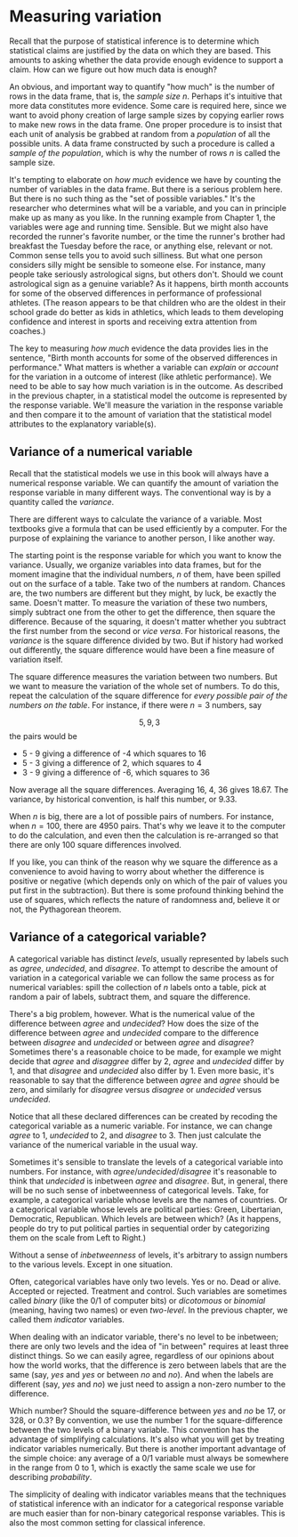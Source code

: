 # Measuring variation

Recall that the purpose of statistical inference is to determine which statistical claims are justified by the data on which they are based. This amounts to asking whether the data provide enough evidence to support a claim. How can we figure out how much data is enough?

An obvious, and important way to quantify "how much" is the number of rows in the data frame, that is, the *sample size* $n$. Perhaps it's intuitive that more data constitutes more evidence. Some care is required here, since we want to avoid phony creation of large sample sizes by copying  earlier rows to make new rows in the data frame. One proper procedure is to insist that each unit of analysis be grabbed at random from a *population* of all the possible units. A data frame constructed by such a procedure is called a *sample of the population*, which is why the number of rows $n$ is called the sample size.

It's tempting to elaborate on *how much* evidence we have by counting the number of variables in the data frame. But there is a serious problem here. But there is no such thing as the "set of possible variables." It's the researcher who determines what will be a variable, and you can in principle make up as many as you like. In the running example from Chapter 1, the variables were age and running time. Sensible. But we might also have recorded the runner's favorite number, or the time the runner's brother had breakfast the Tuesday before  the race, or anything else, relevant or not. Common sense tells you to avoid such silliness. But what one person considers silly might be sensible to someone else. For instance, many people take seriously astrological signs, but others don't. Should we count astrological sign as a genuine variable? As it happens, birth month accounts for some  of the observed differences in performance of professional athletes. (The reason appears to be that children who  are the oldest in their school grade do better as kids in athletics, which leads to them developing confidence and interest in sports and receiving extra attention from coaches.)

The key to measuring *how much* evidence the data provides lies in the sentence, "Birth month accounts for some of the observed differences in performance." What matters is whether a variable can *explain* or *account* for the variation in a outcome of interest (like athletic performance). We need to be able to say how much variation is in the outcome. As described in the previous chapter, in a statistical model the outcome is represented by the response variable. We'll measure the variation in the response variable and then compare it to the amount of variation that the statistical model attributes to the explanatory variable(s).

## Variance of a numerical variable

Recall that the statistical models we use in this book will always have a numerical response variable. We can quantify the amount of variation the response variable in many different ways. The conventional way is by a quantity called the *variance*.

There are different ways to calculate the variance of a variable. Most textbooks give a formula that can be used efficiently by a computer. For the purpose of explaining the variance to another person, I like another way.

The starting point is the response variable for which you want to know the variance. Usually, we organize variables into data frames, but for the moment imagine that the individual numbers, $n$ of them, have  been spilled out on  the surface of a table. Take two of the numbers at random. Chances are, the two numbers are different but they might, by luck, be exactly the same. Doesn't matter. To measure the variation of these two numbers, simply subtract one from the other to get the difference, then square the difference. Because of the squaring, it doesn't matter whether you subtract the first number from the second or *vice versa*.  For historical reasons, the *variance* is the square difference divided by two. But if history had worked out differently, the square difference would have been a fine measure of variation itself.

The square difference measures the variation between two numbers. But we want to measure the variation of the whole set of numbers. To do this, repeat the calculation of the square difference for *every possible pair of the numbers on the table*. For instance, if there were $n=3$ numbers, say 

$$5, 9,  3$$ 
the pairs would be 

- 5 - 9 giving a  difference of -4 which squares  to  16
- 5 - 3 giving a difference of 2, which squares to 4
- 3 - 9 giving a difference of -6, which squares to 36

Now average all the square differences. Averaging 16, 4, 36 gives 18.67. The variance, by  historical  convention,  is half this number, or 9.33.

When $n$ is big, there are a lot of possible pairs of numbers. For  instance,  when $n = 100$, there  are 4950 pairs. That's why  we leave it to the computer to do the calculation, and even then the calculation is re-arranged so that there are only 100 square differences involved.  

If you like, you can think of the reason why we square the difference as a convenience to avoid having  to worry about whether the difference is positive or negative (which depends only on which of the  pair of values you put first in  the subtraction). But there is some profound thinking behind the use of squares, which reflects the nature  of randomness and, believe it or not, the Pythagorean theorem.

## Variance of a categorical variable?

A categorical variable has distinct *levels*, usually represented by labels such as *agree*, *undecided*, and *disagree*. To attempt to describe the amount of variation in a categorical variable we can follow  the same process as for numerical variables: spill the collection of $n$ labels onto a table, pick at random  a  pair of labels, subtract them, and square the difference. 

There's a big problem, however. What is the numerical value of the difference between *agree* and *undecided*? How does the size of the difference between *agree* and *undecided* compare  to the difference between *disagree* and *undecided* or between *agree* and *disagree*?  Sometimes there's a reasonable choice to be made, for example  we might decide that *agree* and *disaggree* differ by  2,  *agree* and  *undecided*  differ by 1, and that *disagree* and *undecided* also differ by 1. Even more basic, it's reasonable to say that the difference between *agree* and *agree* should be zero, and similarly for *disagree* versus  *disagree* or *undecided* versus *undecided*. 

Notice that all these declared differences can be created  by recoding the categorical variable as a numeric variable. For instance, we can change *agree* to 1, *undecided* to  2, and *disagree*  to 3.  Then just calculate the variance of the  numerical variable in the usual  way.

Sometimes it's sensible to translate the levels  of a categorical variable into numbers. For instance, with  *agree*/*undecided*/*disagree* it's reasonable to think that *undecided* is inbetween *agree* and *disagree*. But, in general, there will be no such sense of inbetweenness of categorical levels. Take, for  example, a categorical variable  whose levels are the names of countries. Or a categorical variable whose levels are political parties: Green, Libertarian, Democratic, Republican. Which levels are between which? (As it happens, people do try to  put  political parties in sequential order by categorizing them on the scale from Left to Right.)

Without a sense of *inbetweenness* of levels, it's arbitrary to assign numbers to the various levels. Except in one situation.

Often, categorical variables have only two levels. Yes or no. Dead or alive. Accepted or rejected. Treatment and control. Such variables are sometimes called *binary* (like the 0/1 of computer bits) or *dicotomous*  or  *binomial* (meaning, having two names) or even  *two-level*. In the previous chapter, we called them *indicator* variables.

When dealing with an indicator variable, there's no level to be inbetween; there are only two levels and the idea of "in between" requires at least three distinct things. So we can easily agree, regardless of our opinions about how the world works, that the  difference is zero between labels that  are the same (say, *yes* and *yes* or  between *no* and *no*). And when the labels are different (say, *yes* and *no*) we just need to assign a non-zero number to the difference.

Which number? Should the square-difference between *yes* and *no* be 17, or 328, or  0.3? By convention, we use the number 1 for the square-difference between the two levels of a binary variable. This convention has the advantage of simplifying calculations. It's also what you will get by treating indicator variables numerically. But there is another  important  advantage of  the simple choice:  any average of a 0/1 variable must always be somewhere in the range from 0 to 1, which is exactly the same scale we use for describing *probability*.

The simplicity of dealing with indicator variables means that the techniques of statistical inference with an indicator for a  categorical response variable are much easier than for non-binary categorical response variables. This is also the most common setting for classical inference.
